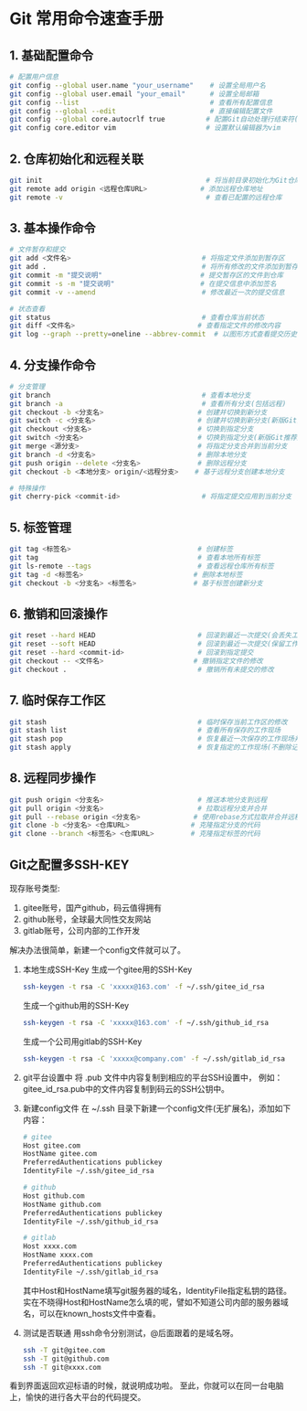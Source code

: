 # Git 常用命令速查手册

## 1. 基础配置命令

```bash
# 配置用户信息
git config --global user.name "your_username"    # 设置全局用户名
git config --global user.email "your_email"      # 设置全局邮箱
git config --list                                # 查看所有配置信息
git config --global --edit                       # 直接编辑配置文件
git config --global core.autocrlf true          # 配置Git自动处理行结束符(Windows建议设置true)
git config core.editor vim                      # 设置默认编辑器为vim
```

## 2. 仓库初始化和远程关联

```bash
git init                                        # 将当前目录初始化为Git仓库
git remote add origin <远程仓库URL>             # 添加远程仓库地址
git remote -v                                   # 查看已配置的远程仓库
```

## 3. 基本操作命令

```bash
# 文件暂存和提交
git add <文件名>                                # 将指定文件添加到暂存区
git add .                                      # 将所有修改的文件添加到暂存区
git commit -m "提交说明"                        # 提交暂存区的文件到仓库
git commit -s -m "提交说明"                     # 在提交信息中添加签名
git commit -v --amend                          # 修改最近一次的提交信息

# 状态查看
git status                                     # 查看仓库当前状态
git diff <文件名>                              # 查看指定文件的修改内容
git log --graph --pretty=oneline --abbrev-commit  # 以图形方式查看提交历史
```

## 4. 分支操作命令

```bash
# 分支管理
git branch                                     # 查看本地分支
git branch -a                                  # 查看所有分支(包括远程)
git checkout -b <分支名>                       # 创建并切换到新分支
git switch -c <分支名>                         # 创建并切换到新分支(新版Git推荐用法)
git checkout <分支名>                          # 切换到指定分支
git switch <分支名>                            # 切换到指定分支(新版Git推荐用法)
git merge <源分支>                             # 将指定分支合并到当前分支
git branch -d <分支名>                         # 删除本地分支
git push origin --delete <分支名>              # 删除远程分支
git checkout -b <本地分支> origin/<远程分支>    # 基于远程分支创建本地分支

# 特殊操作
git cherry-pick <commit-id>                    # 将指定提交应用到当前分支
```

## 5. 标签管理

```bash
git tag <标签名>                               # 创建标签
git tag                                       # 查看本地所有标签
git ls-remote --tags                          # 查看远程仓库所有标签
git tag -d <标签名>                           # 删除本地标签
git checkout -b <分支名> <标签名>              # 基于标签创建新分支
```

## 6. 撤销和回滚操作

```bash
git reset --hard HEAD                         # 回滚到最近一次提交(会丢失工作区修改)
git reset --soft HEAD                         # 回滚到最近一次提交(保留工作区修改)
git reset --hard <commit-id>                  # 回滚到指定提交
git checkout -- <文件名>                      # 撤销指定文件的修改
git checkout .                                # 撤销所有未提交的修改
```

## 7. 临时保存工作区

```bash
git stash                                     # 临时保存当前工作区的修改
git stash list                                # 查看所有保存的工作现场
git stash pop                                 # 恢复最近一次保存的工作现场并删除记录
git stash apply                               # 恢复指定的工作现场(不删除记录)
```

## 8. 远程同步操作

```bash
git push origin <分支名>                       # 推送本地分支到远程
git pull origin <分支名>                       # 拉取远程分支并合并
git pull --rebase origin <分支名>             # 使用rebase方式拉取并合并远程分支
git clone -b <分支名> <仓库URL>               # 克隆指定分支的代码
git clone --branch <标签名> <仓库URL>         # 克隆指定标签的代码
```

## Git之配置多SSH-KEY

现存账号类型:

1. gitee账号，国产github，码云值得拥有
2. github账号，全球最大同性交友网站
3. gitlab账号，公司内部的工作开发

解决办法很简单，新建一个config文件就可以了。

1. 本地生成SSH-Key
    生成一个gitee用的SSH-Key

    ```bash
    ssh-keygen -t rsa -C 'xxxxx@163.com' -f ~/.ssh/gitee_id_rsa
    ```

    生成一个github用的SSH-Key

    ```bash
    ssh-keygen -t rsa -C 'xxxxx@163.com' -f ~/.ssh/github_id_rsa
    ```

    生成一个公司用gitlab的SSH-Key

    ```bash
    ssh-keygen -t rsa -C 'xxxxx@company.com' -f ~/.ssh/gitlab_id_rsa
    ```

2. git平台设置中
将 .pub 文件中内容复制到相应的平台SSH设置中，
例如：gitee_id_rsa.pub中的文件内容复制到码云的SSH公钥中。

3. 新建config文件
    在 ~/.ssh 目录下新建一个config文件(无扩展名)，添加如下内容：

    ```bash
    # gitee
    Host gitee.com
    HostName gitee.com
    PreferredAuthentications publickey
    IdentityFile ~/.ssh/gitee_id_rsa

    # github
    Host github.com
    HostName github.com
    PreferredAuthentications publickey
    IdentityFile ~/.ssh/github_id_rsa

    # gitlab
    Host xxxx.com
    HostName xxxx.com
    PreferredAuthentications publickey
    IdentityFile ~/.ssh/gitlab_id_rsa
    ```

    其中Host和HostName填写git服务器的域名，IdentityFile指定私钥的路径。
实在不晓得Host和HostName怎么填的呢，譬如不知道公司内部的服务器域名，可以在known_hosts文件中查看。
4. 测试是否联通
    用ssh命令分别测试，@后面跟着的是域名呀。

    ```bash
    ssh -T git@gitee.com
    ssh -T git@github.com
    ssh -T git@xxxx.com
    ```

看到界面返回欢迎标语的时候，就说明成功啦。
至此，你就可以在同一台电脑上，愉快的进行各大平台的代码提交。
